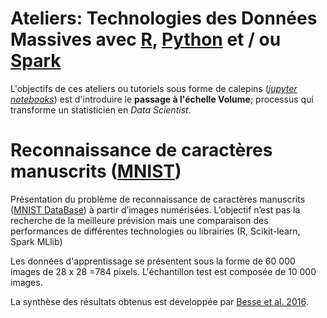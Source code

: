 # Ateliers: Technologies des Données Massives avec [R](https://cran.r-project.org/), [Python](https://www.python.org/) et / ou [Spark](href="http://spark.apache.org/)

L'objectifs de ces ateliers ou tutoriels sous forme de calepins ([*jupyter notebooks*](http://jupyter.org/)) est d'introduire le **passage à l'échelle Volume**; processus qui transforme un statisticien en *Data Scientist*. 

# Reconnaissance de caractères manuscrits ([MNIST](http://yann.lecun.com/exdb/mnist/)) 


Présentation du problème de reconnaissance de caractères manuscrits ([MNIST DataBase](http://yann.lecun.com/exdb/mnist/)) à partir d’images numérisées. L’objectif
n’est pas la recherche de la meilleure prévision mais une comparaison des performances de différentes technologies ou librairies (R, Scikit-learn, Spark MLlib)

Les données d'apprentissage se présentent sous la forme de 60 000 images de 28 x 28 =784 pixels. L'échantillon test est composée de 10 000 images.

La synthèse des résultats obtenus est développée par [Besse et al. 2016](https://hal.archives-ouvertes.fr/hal-01350099).

